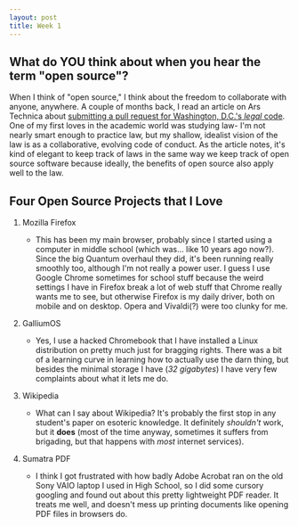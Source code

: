 ```yaml
---
layout: post
title: Week 1
---
```



## What do YOU think about when you hear the term "open source"?
When I think of "open source," I think about the freedom to collaborate with anyone, anywhere. A couple of months back, I read an article on Ars Technica about [submitting a pull request for Washington, D.C.'s *legal* code](https://arstechnica.com/tech-policy/2018/11/how-i-changed-the-law-with-a-github-pull-request/). One of my first loves in the academic world was studying law- I'm not nearly smart enough to practice law, but my shallow, idealist vision of the law is as a collaborative, evolving code of conduct. As the article notes, it's kind of elegant to keep track of laws in the same way we keep track of open source software because ideally, the benefits of open source also apply well to the law.

## Four Open Source Projects that I Love
1. Mozilla Firefox
    - This has been my main browser, probably since I started using a computer in middle school (which was... like 10 years ago now?). Since the big Quantum overhaul they did, it's been running really smoothly too, although I'm not really a power user. I guess I use Google Chrome sometimes for school stuff because the weird settings I have in Firefox break a lot of web stuff that Chrome really wants me to see, but otherwise Firefox is my daily driver, both on mobile and on desktop. Opera and Vivaldi(?) were too clunky for me.

2. GalliumOS
   - Yes, I use a hacked Chromebook that I have installed a Linux distribution on pretty much just for bragging rights. There was a bit of a learning curve in learning how to actually use the darn thing, but besides the minimal storage I have (*32 gigabytes*) I have very few complaints about what it lets me do.
3. Wikipedia
   - What can I say about Wikipedia? It's probably the first stop in any student's paper on esoteric knowledge. It definitely *shouldn't* work, but it __does__ (most of the time anyway, sometimes it suffers from brigading, but that happens with *most* internet services).
4. Sumatra PDF
   - I think I got frustrated with how badly Adobe Acrobat ran on the old Sony VAIO laptop I used in High School, so I did some cursory googling and found out about this pretty lightweight PDF reader. It treats me well, and doesn't mess up printing documents like opening PDF files in browsers do.